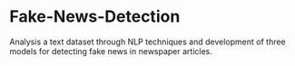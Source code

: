 # Fake-News-Detection
 Analysis a text dataset through NLP techniques and development of three models for  detecting fake news in newspaper articles.
